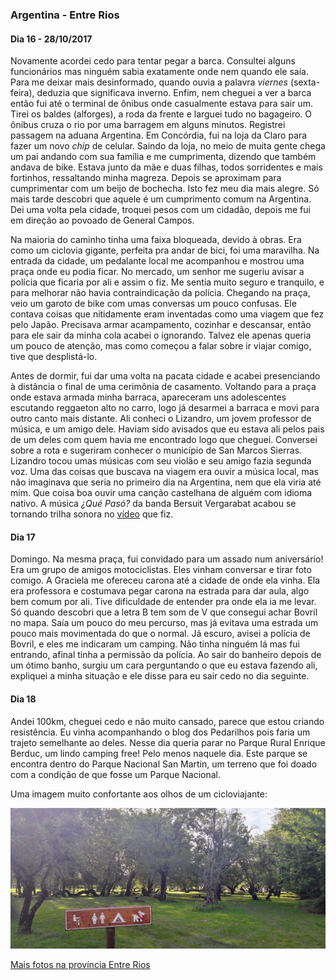 
### Argentina - Entre Rios

#### Dia 16 - 28/10/2017

Novamente acordei cedo para tentar pegar a barca.
Consultei alguns funcionários mas ninguém sabia exatamente onde nem quando ele saía.
Para me deixar mais desinformado, quando ouvia a palavra *viernes* (sexta-feira), deduzia que significava inverno.
Enfim, nem cheguei a ver a barca então fui até o terminal de ônibus onde casualmente estava para sair um.
Tirei os baldes (alforges), a roda da frente e larguei tudo no bagageiro.
O ônibus cruza o rio por uma barragem em alguns minutos.
Registrei passagem na aduana Argentina. 
Em Concórdia, fui na loja da Claro para fazer um novo *chip* de celular.
Saindo da loja, no meio de muita gente chega um pai andando com sua família e me cumprimenta, dizendo que também andava de bike.
Estava junto da mãe e duas filhas, todos sorridentes e mais fortinhos, ressaltando minha magreza.
Depois se aproximam para cumprimentar com um beijo de bochecha.
Isto fez meu dia mais alegre.
Só mais tarde descobri que aquele é um cumprimento comum na Argentina.
Dei uma volta pela cidade, troquei pesos com um cidadão, depois me fui em direção ao povoado de General Campos. 

Na maioria do caminho tinha uma faixa bloqueada, devido à obras.
Era como um ciclovia gigante, perfeita pra andar de bici, foi uma maravilha.
Na entrada da cidade, um pedalante local me acompanhou e mostrou uma praça onde eu podia ficar.
No mercado, um senhor me sugeriu avisar a polícia que ficaria por ali e assim o fiz.
Me sentia muito seguro e tranquilo, e para melhorar não havia contraindicação da polícia.
Chegando na praça, veio um garoto de bike com umas conversas um pouco confusas.
Ele contava coisas que nitidamente eram inventadas como uma viagem que fez pelo Japão.
Precisava armar acampamento, cozinhar e descansar, então para ele sair da minha cola acabei o ignorando.
Talvez ele apenas queria um pouco de atenção, mas como começou a falar sobre ir viajar comigo, tive que desplistá-lo.

Antes de dormir, fui dar uma volta na pacata cidade e acabei presenciando à distância o final de uma cerimônia de casamento.
Voltando para a praça onde estava armada minha barraca, apareceram uns adolescentes escutando reggaeton alto no carro, logo já desarmei a barraca e movi para outro canto mais distante.
Ali conheci o Lizandro, um jovem professor de música, e um amigo dele.
Haviam sido avisados que eu estava ali pelos pais de um deles com quem havia me encontrado logo que cheguei.
Conversei sobre a rota e sugeriram conhecer o município de San Marcos Sierras.
Lizandro tocou umas músicas com seu violão e seu amigo fazia segunda voz. 
Uma das coisas que buscava na viagem era ouvir a música local, mas não imaginava que seria no primeiro dia na Argentina, nem que ela viria até mim.
Que coisa boa ouvir uma canção castelhana de alguém com idioma nativo.
A música *¿Qué Pasó?* da banda Bersuit Vergarabat acabou se tornando trilha sonora no [vídeo](https://youtu.be/MPgr4FjIZF8) que fiz.

#### Dia 17

Domingo.
Na mesma praça, fui convidado para um assado num aniversário! Era um grupo de amigos motociclistas.
Eles vinham conversar e tirar foto comigo.
A Graciela me ofereceu carona até a cidade de onde ela vinha.
Ela era professora e costumava pegar carona na estrada para dar aula, algo bem comum por ali.
Tive dificuldade de entender pra onde ela ia me levar.
Só quando descobri que a letra B tem som de V que consegui achar Bovril no mapa.
Saía um pouco do meu percurso, mas já evitava uma estrada um pouco mais movimentada do que o normal.
Já escuro, avisei a polícia de Bovril, e eles me indicaram um camping.
Não tinha ninguém lá mas fui entrando, afinal tinha a permissão da polícia.
Ao sair do banheiro depois de um ótimo banho, surgiu um cara perguntando o que eu estava fazendo ali, expliquei a minha situação e ele disse para eu sair cedo no dia seguinte.

#### Dia 18

Andei 100km, cheguei cedo e não muito cansado, parece que estou criando resistência.
Eu vinha acompanhando o blog dos Pedarilhos pois faria um trajeto semelhante ao deles.
Nesse dia queria parar no Parque Rural Enrique Berduc, um lindo camping free! Pelo menos naquele dia.
Este parque se encontra dentro do Parque Nacional San Martin, um terreno que foi doado com a condição de que fosse um Parque Nacional.

Uma imagem muito confortante aos olhos de um cicloviajante:

![Parque Rural Enrique Berduc](./assets/images/parque-berduc.jpg)



[Mais fotos na província Entre Rios](https://photos.app.goo.gl/hvm4Ddi8JfN1K9oa2)